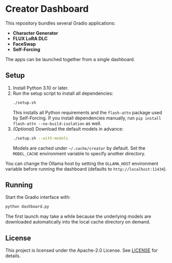 # Creator Dashboard

This repository bundles several Gradio applications:

- **Character Generator**
- **FLUX LoRA DLC**
- **FaceSwap**
- **Self‑Forcing**

The apps can be launched together from a single dashboard.

## Setup

1. Install Python 3.10 or later.
2. Run the setup script to install all dependencies:
   ```bash
   ./setup.sh
   ```
   This installs all Python requirements and the `flash-attn` package used by Self-Forcing.
   If you install dependencies manually, run `pip install flash-attn --no-build-isolation` as well.
3. *(Optional)* Download the default models in advance:
   ```bash
   ./setup.sh --with-models
   ```
   Models are cached under `~/.cache/creator` by default. Set the `MODEL_CACHE` environment variable to specify another directory.

You can change the Ollama host by setting the `OLLAMA_HOST` environment variable
before running the dashboard (defaults to `http://localhost:11434`).

## Running

Start the Gradio interface with:

```bash
python dashboard.py
```

The first launch may take a while because the underlying models are downloaded
automatically into the local cache directory on demand.

## License

This project is licensed under the Apache-2.0 License. See [LICENSE](LICENSE) for details.
